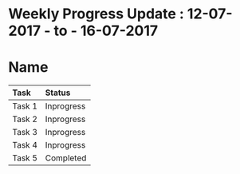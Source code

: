 # Weekly Progress Update :  12-07-2017  - to - 16-07-2017



# Name

|Task| 	Status|
|:-----|:-------------|
|Task 1|	Inprogress|
|Task 2|	Inprogress|
|Task 3|	Inprogress|
|Task 4|	Inprogress|
|Task 5|	Completed |

	
	
